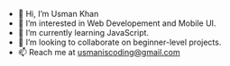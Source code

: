 - 👋 Hi, I’m Usman Khan
- 👀 I’m interested in Web Developement and Mobile UI.
- 🌱 I’m currently learning JavaScript.
- 💞️ I’m looking to collaborate on beginner-level projects.
- 📫 Reach me at usmaniscoding@gmail.com

<!---
usmankh07/usmankh07 is a ✨ special ✨ repository because its `README.md` (this file) appears on your GitHub profile.
You can click the Preview link to take a look at your changes.
--->
